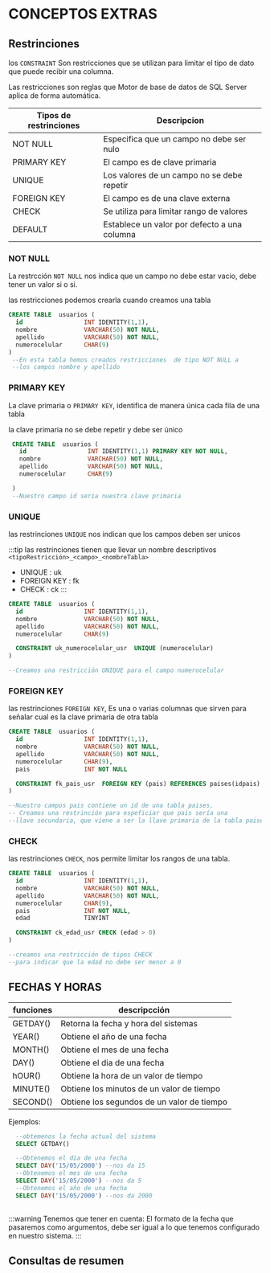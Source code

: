 # CONCEPTOS EXTRAS 

## Restrinciones
los `CONSTRAINT` Son restricciones que se utilizan para limitar el tipo de dato que puede recibir una columna.

Las restricciones son reglas que Motor de base de datos de SQL Server aplica de forma automática.

|Tipos de restrinciones|    Descripcion     |
|----------------------|--------------------|
|   NOT NULL           | Especifica que un campo no debe ser nulo
|   PRIMARY KEY         | El campo es de clave  primaria
|   UNIQUE             | Los valores de un campo no se debe repetir
|   FOREIGN KEY        | El campo es de una clave externa
|   CHECK              | Se utiliza para limitar rango de valores
|   DEFAULT            | Establece un valor por defecto a una columna

### NOT NULL
 La restrcción `NOT NULL` nos indica que un campo no debe estar vacio, debe tener un valor si o si.

 las restricciones podemos crearla cuando creamos una tabla  
 ```sql
 CREATE TABLE  usuarios (
   id                 INT IDENTITY(1,1),
   nombre             VARCHAR(50) NOT NULL,
   apellido           VARCHAR(50) NOT NULL,
   numerocelular      CHAR(9) 
 )
  --En esta tabla hemos creados restricciones  de tipo NOT NULL a 
  --los campos nombre y apellido
 ```
 
### PRIMARY KEY
  La clave primaria o `PRIMARY KEY`, identifica de manera única cada fila de una tabla 

  la clave primaria no se debe repetir y debe ser único
```sql
 CREATE TABLE  usuarios (
   id                 INT IDENTITY(1,1) PRIMARY KEY NOT NULL,
   nombre             VARCHAR(50) NOT NULL,
   apellido           VARCHAR(50) NOT NULL,
   numerocelular      CHAR(9) 

 )
 --Nuestro campo id seria nuestra clave primaria
 ```

 ### UNIQUE
 las restrinciones `UNIQUE` nos indican que los campos deben ser unicos 

:::tip
  las restrinciones tienen que llevar un nombre descriptivos `<tipoRestricción>_<campo>_<nombreTabla>`
  - UNIQUE      : uk
  - FOREIGN KEY : fk
  - CHECK       : ck
:::
 ```sql
 CREATE TABLE  usuarios (
   id                 INT IDENTITY(1,1),
   nombre             VARCHAR(50) NOT NULL,
   apellido           VARCHAR(50) NOT NULL,
   numerocelular      CHAR(9) 

   CONSTRAINT uk_numerocelular_usr  UNIQUE (numerocelular)
 )

 --Creamos una restricción UNIQUE para el campo numerocelular
 ```
 ### FOREIGN KEY
 las restrinciones `FOREIGN KEY`, Es una o varias columnas que sirven para señalar cual es la clave primaria de otra tabla

 ```sql
 CREATE TABLE  usuarios (
   id                 INT IDENTITY(1,1),
   nombre             VARCHAR(50) NOT NULL,
   apellido           VARCHAR(50) NOT NULL,
   numerocelular      CHAR(9),
   pais               INT NOT NULL

   CONSTRAINT fk_pais_usr  FOREIGN KEY (pais) REFERENCES paises(idpais)
 )

 --Nuestro campos pais contiene un id de una tabla paises,
 -- Creamos una restrinción para espeficiar que pais sería una 
 --llave secundaria, que viene a ser la llave primaria de la tabla paises
 ```
 ### CHECK
 las restrinciones `CHECK`, nos permite limitar los rangos de una tabla.

 ```sql
 CREATE TABLE  usuarios (
   id                 INT IDENTITY(1,1),
   nombre             VARCHAR(50) NOT NULL,
   apellido           VARCHAR(50) NOT NULL,
   numerocelular      CHAR(9),
   pais               INT NOT NULL,
   edad               TINYINT

   CONSTRAINT ck_edad_usr CHECK (edad > 0)
 )

 --creamos una restricción de tipos CHECK 
 --para indicar que la edad no debe ser menor a 0
 ```

## FECHAS Y HORAS 
|   funciones     |   descripcción    |
|-----------------|-------------------|
|  GETDAY()	      | Retorna la fecha y hora del sistemas
|  YEAR()		      | Obtiene el año de una fecha
|  MONTH()	      | Obtiene el mes de una fecha
|  DAY()			    | Obtiene el dia de una fecha
|  hOUR()	        | Obtiene la hora de un valor de tiempo
|  MINUTE()		    | Obtiene los minutos de un valor de  tiempo
|  SECOND()		    | Obtiene los segundos de un  valor de tiempo

Ejemplos: 

```sql
  --obtemenos la fecha actual del sistema
  SELECT GETDAY() 

  --Obtenemos el dia de una fecha
  SELECT DAY('15/05/2000') --nos da 15
  --Obtenemos el mes de una fecha
  SELECT DAY('15/05/2000') --nos da 5
  --Obtenemos el año de una fecha
  SELECT DAY('15/05/2000') --nos da 2000
 
```
:::warning Tenemos que tener en cuenta:
  El formato de la fecha que pasaremos como argumentos, debe ser igual a lo que tenemos configurado en nuestro sistema.
:::

## Consultas de resumen
